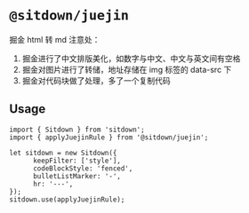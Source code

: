 # `@sitdown/juejin`

掘金 html 转 md 注意处：
1. 掘金进行了中文排版美化，如数字与中文、中文与英文间有空格
2. 掘金对图片进行了转储，地址存储在 img 标签的 data-src 下
3. 掘金对代码块做了处理，多了一个复制代码

## Usage

```
import { Sitdown } from 'sitdown';
import { applyJuejinRule } from '@sitdown/juejin';

let sitdown = new Sitdown({
      keepFilter: ['style'],
      codeBlockStyle: 'fenced',
      bulletListMarker: '-',
      hr: '---',
});
sitdown.use(applyJuejinRule);
```
